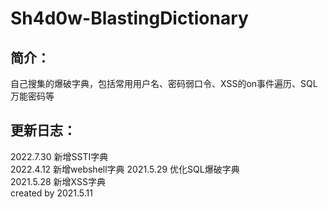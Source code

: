 # Sh4d0w-BlastingDictionary  
## 简介：  
自己搜集的爆破字典，包括常用用户名、密码弱口令、XSS的on事件遍历、SQL万能密码等  

## 更新日志：  
2022.7.30 新增SSTI字典  
2022.4.12 新增webshell字典
2021.5.29 优化SQL爆破字典  
2021.5.28 新增XSS字典  
created by 2021.5.11  
